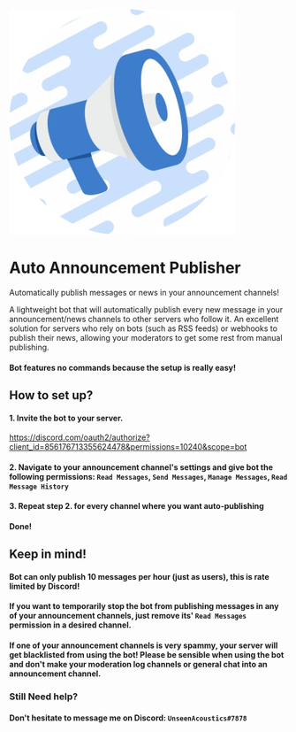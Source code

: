 ![Bot PFP](https://github.com/UnseenAcoustics/auto-publisher/blob/master/circle-cropped.png?raw=true)

# Auto Announcement Publisher
Automatically publish messages or news in your announcement channels!

A lightweight bot that will automatically publish every new message in your announcement/news channels to other servers who follow it. 
An excellent solution for servers who rely on bots (such as RSS feeds) or webhooks to publish their news, allowing your moderators to get some rest from manual publishing.

#### Bot features no commands because the setup is really easy!

## How to set up?

#### 1. Invite the bot to your server.
https://discord.com/oauth2/authorize?client_id=856176713355624478&permissions=10240&scope=bot

#### 2. Navigate to your announcement channel's settings and give bot the following permissions: ```Read Messages```, ```Send Messages```, ```Manage Messages```, ```Read Message History```

#### 3. Repeat step 2. for every channel where you want auto-publishing

#### Done!

## Keep in mind!

#### Bot can only publish 10 messages per hour (just as users), this is rate limited by Discord!
#### If you want to temporarily stop the bot from publishing messages in any of your announcement channels, just remove its' ```Read Messages``` permission in a desired channel.
#### If one of your announcement channels is very spammy, your server will get blacklisted from using the bot! Please be sensible when using the bot and don't make your moderation log channels or general chat into an announcement channel.

### Still Need help?
#### Don't hesitate to message me on Discord: ```UnseenAcoustics#7878```

